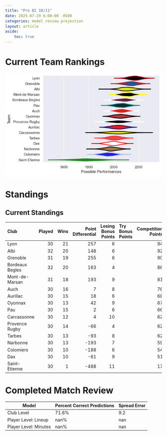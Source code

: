 ```yaml
---  
title: "Pro D2 10/11"  
date: 2025-07-29 6:00:00 -0500  
categories: model review projection  
layout: article  
aside:  
    toc: true  
---
```

# Current Team Rankings


![Club Rankings](plots/rankings_Pro_D2_1011.png)
# Standings

## Current Standings


| Club            |   Played |   Wins |   Point Differential |   Losing Bonus Points | Try Bonus Points   |   Competition Points |
|:----------------|---------:|-------:|---------------------:|----------------------:|:-------------------|---------------------:|
| Lyon            |       30 |     21 |                  257 |                     6 |                    |                   94 |
| Albi            |       32 |     20 |                  148 |                     6 |                    |                   92 |
| Grenoble        |       31 |     19 |                  255 |                     6 |                    |                   90 |
| Bordeaux Begles |       32 |     20 |                  163 |                     4 |                    |                   86 |
| Mont-de-Marsan  |       31 |     18 |                  193 |                     9 |                    |                   81 |
| Auch            |       30 |     16 |                    7 |                     8 |                    |                   76 |
| Aurillac        |       30 |     15 |                   18 |                     6 |                    |                   68 |
| Oyonnax         |       30 |     13 |                   42 |                     9 |                    |                   67 |
| Pau             |       30 |     15 |                    2 |                     6 |                    |                   66 |
| Carcassonne     |       30 |     12 |                    4 |                    10 |                    |                   62 |
| Provence Rugby  |       30 |     14 |                  -66 |                     4 |                    |                   62 |
| Tarbes          |       30 |     13 |                  -93 |                     8 |                    |                   62 |
| Narbonne        |       30 |     13 |                 -193 |                     7 |                    |                   59 |
| Colomiers       |       30 |     10 |                 -188 |                     6 |                    |                   54 |
| Dax             |       30 |     10 |                  -61 |                     9 |                    |                   51 |
| Saint-Etienne   |       30 |      1 |                 -488 |                    11 |                    |                   17 |



# Completed Match Review


| Model | Percent Correct Predictions | Spread Error |
| ------ | ------ | ------ |
| Club Level | 71.6% | 9.2 |
| Player Level: Lineup | nan% | nan |
| Player Level: Minutes | nan% | nan |

